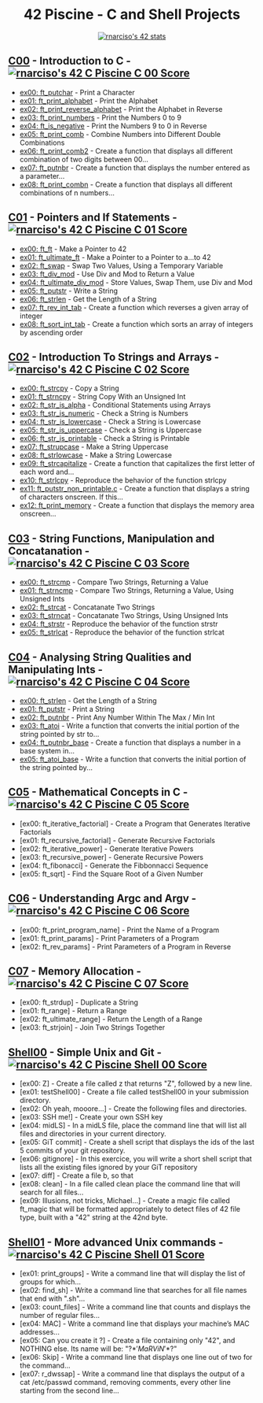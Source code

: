 <div align="center">

# 42 Piscine - C and Shell Projects

<a href="https://github.com/JaeSeoKim/badge42"><img src="https://badge42.vercel.app/api/v2/cla8uzfs700300fjvl6vylf5s/stats?cursusId=9&coalitionId=111" alt="rnarciso's 42 stats" /></a>

</div>

## [C00](https://github.com/merlin-101/42-Piscine/tree/main/C-00) - Introduction to C - <a href="https://github.com/JaeSeoKim/badge42"><img src="https://badge42.vercel.app/api/v2/cla8uzfs700300fjvl6vylf5s/project/2772235" alt="rnarciso's 42 C Piscine C 00 Score" /></a>

- [ex00: ft_putchar](https://github.com/merlin-101/42-Piscine/blob/main/C-00/ex00/ft_putchar.c) - Print a Character
- [ex01: ft_print_alphabet](https://github.com/merlin-101/42-Piscine/blob/main/C-00/ex01/ft_print_alphabet.c) - Print the Alphabet
- [ex02: ft_print_reverse_alphabet](https://github.com/merlin-101/42-Piscine/blob/main/C-00/ex02/ft_print_reverse_alphabet.c) - Print the Alphabet in Reverse
- [ex03: ft_print_numbers](https://github.com/merlin-101/42-Piscine/blob/main/C-00/ex03/ft_print_numbers.c) - Print the Numbers 0 to 9
- [ex04: ft_is_negative](https://github.com/merlin-101/42-Piscine/blob/main/C-00/ex04/ft_is_negative.c) - Print the Numbers 9 to 0 in Reverse
- [ex05: ft_print_comb](https://github.com/merlin-101/42-Piscine/blob/main/C-00/ex05/ft_print_comb.c) - Combine Numbers into Different Double Combinations
- [ex06: ft_print_comb2](https://github.com/merlin-101/42-Piscine/blob/main/C-00/ex06/ft_print_comb2.c) - Create a function that displays all different combination of two digits between 00...
- [ex07: ft_putnbr](https://github.com/merlin-101/42-Piscine/blob/main/C-00/ex07/ft_putnbr.c) - Create a function that displays the number entered as a parameter...
- [ex08: ft_print_combn](https://github.com/merlin-101/42-Piscine/blob/main/C-00/ex08/ft_print_combn.c) - Create a function that displays all different combinations of n numbers...

## [C01](https://github.com/merlin-101/42-Piscine/tree/main/C-01) - Pointers and If Statements - <a href="https://github.com/JaeSeoKim/badge42"><img src="https://badge42.vercel.app/api/v2/cla8uzfs700300fjvl6vylf5s/project/2788573" alt="rnarciso's 42 C Piscine C 01 Score" /></a>

- [ex00: ft_ft](https://github.com/merlin-101/42-Piscine/blob/main/C-01/ex00/ft_ft.c) - Make a Pointer to 42
- [ex01: ft_ultimate_ft](https://github.com/merlin-101/42-Piscine/blob/main/C-01/ex01/ft_ultimate_ft.c) - Make a Pointer to a Pointer to a...to 42
- [ex02: ft_swap](https://github.com/merlin-101/42-Piscine/blob/main/C-01/ex02/ft_swap.c) - Swap Two Values, Using a Temporary Variable
- [ex03: ft_div_mod](https://github.com/merlin-101/42-Piscine/blob/main/C-01/ex03/ft_div_mod.c) - Use Div and Mod to Return a Value
- [ex04: ft_ultimate_div_mod](https://github.com/merlin-101/42-Piscine/blob/main/C-01/ex04/ft_ultimate_div_mod.c) - Store Values, Swap Them, use Div and Mod
- [ex05: ft_putstr](https://github.com/merlin-101/42-Piscine/blob/main/C-01/ex05/ft_putstr.c) - Write a String
- [ex06: ft_strlen](https://github.com/merlin-101/42-Piscine/blob/main/C-01/ex06/ft_strlen.c) - Get the Length of a String
- [ex07: ft_rev_int_tab](https://github.com/merlin-101/42-Piscine/blob/main/C-01/ex07/ft_rev_int_tab.c) - Create a function which reverses a given array of integer
- [ex08: ft_sort_int_tab](https://github.com/merlin-101/42-Piscine/blob/main/C-01/ex08/ft_sort_int_tab.c) - Create a function which sorts an array of integers by ascending order

## [C02](https://github.com/merlin-101/42-Piscine/tree/main/C-02) - Introduction To Strings and Arrays - <a href="https://github.com/JaeSeoKim/badge42"><img src="https://badge42.vercel.app/api/v2/cla8uzfs700300fjvl6vylf5s/project/2790105" alt="rnarciso's 42 C Piscine C 02 Score" /></a>

- [ex00: ft_strcpy](https://github.com/merlin-101/42-Piscine/blob/main/C-02/ex00/ft_strcpy.c) - Copy a String
- [ex01: ft_strncpy](https://github.com/merlin-101/42-Piscine/blob/main/C-02/ex01/ft_strncpy.c) - String Copy With an Unsigned Int
- [ex02: ft_str_is_alpha](https://github.com/merlin-101/42-Piscine/blob/main/C-02/ex02/ft_str_is_alpha.c) - Conditional Statements using Arrays
- [ex03: ft_str_is_numeric](https://github.com/merlin-101/42-Piscine/blob/main/C-02/ex03/ft_str_is_numeric.c) - Check a String is Numbers
- [ex04: ft_str_is_lowercase](https://github.com/merlin-101/42-Piscine/blob/main/C-02/ex04/ft_str_is_lowercase.c) - Check a String is Lowercase
- [ex05: ft_str_is_uppercase](https://github.com/merlin-101/42-Piscine/blob/main/C-02/ex05/ft_str_is_uppercase.c) - Check a String is Uppercase
- [ex06: ft_str_is_printable](https://github.com/merlin-101/42-Piscine/blob/main/C-02/ex06/ft_str_is_printable.c) - Check a String is Printable
- [ex07: ft_strupcase](https://github.com/merlin-101/42-Piscine/blob/main/C-02/ex07/ft_strupcase.c) - Make a String Uppercase
- [ex08: ft_strlowcase](https://github.com/merlin-101/42-Piscine/blob/main/C-02/ex08/ft_strlowcase.c) - Make a String Lowercase
- [ex09: ft_strcapitalize](https://github.com/merlin-101/42-Piscine/blob/main/C-02/ex09/ft_strcapitalize.c) - Create a function that capitalizes the first letter of each word and...
- [ex10: ft_strlcpy](https://github.com/merlin-101/42-Piscine/blob/main/C-02/ex10/ft_strlcpy.c) - Reproduce the behavior of the function strlcpy
- [ex11: ft_putstr_non_printable.c](https://github.com/merlin-101/42-Piscine/blob/main/C-02/ex11/ft_putstr_non_printable.c) - Create a function that displays a string of characters onscreen. If this...
- [ex12: ft_print_memory](https://github.com/merlin-101/42-Piscine/blob/main/C-02/ex12/ft_print_memory.c) - Create a function that displays the memory area onscreen...

## [C03](https://github.com/merlin-101/42-Piscine/tree/main/C-03) - String Functions, Manipulation and Concatanation - <a href="https://github.com/JaeSeoKim/badge42"><img src="https://badge42.vercel.app/api/v2/cla8uzfs700300fjvl6vylf5s/project/2795683" alt="rnarciso's 42 C Piscine C 03 Score" /></a>

- [ex00: ft_strcmp](https://github.com/merlin-101/42-Piscine/blob/main/C-03/ex00/ft_strcmp.c) - Compare Two Strings, Returning a Value
- [ex01: ft_strncmp](https://github.com/merlin-101/42-Piscine/blob/main/C-03/ex01/ft_strncmp.c) - Compare Two Strings, Returning a Value, Using Unsigned Ints
- [ex02: ft_strcat](https://github.com/merlin-101/42-Piscine/blob/main/C-03/ex02/ft_strcat.c) - Concatanate Two Strings
- [ex03: ft_strncat](https://github.com/merlin-101/42-Piscine/blob/main/C-03/ex03/ft_strncat.c) - Concatanate Two Strings, Using Unsigned Ints
- [ex04: ft_strstr](https://github.com/merlin-101/42-Piscine/blob/main/C-03/ex04/ft_strstr.c) - Reproduce the behavior of the function strstr
- [ex05: ft_strlcat](https://github.com/merlin-101/42-Piscine/blob/main/C-03/ex05/ft_strlcat.c) - Reproduce the behavior of the function strlcat

## [C04](https://github.com/merlin-101/42-Piscine/tree/main/C-04) - Analysing String Qualities and Manipulating Ints - <a href="https://github.com/JaeSeoKim/badge42"><img src="https://badge42.vercel.app/api/v2/cla8uzfs700300fjvl6vylf5s/project/2798717" alt="rnarciso's 42 C Piscine C 04 Score" /></a>

- [ex00: ft_strlen](https://github.com/merlin-101/42-Piscine/blob/main/C-04/ex00/ft_strlen.c) - Get the Length of a String
- [ex01: ft_putstr](https://github.com/merlin-101/42-Piscine/blob/main/C-04/ex01/ft_putstr.c) - Print a String
- [ex02: ft_putnbr](https://github.com/merlin-101/42-Piscine/blob/main/C-04/ex02/ft_putnbr.c) - Print Any Number Within The Max / Min Int
- [ex03: ft_atoi](https://github.com/merlin-101/42-Piscine/blob/main/C-04/ex03/ft_atoi.c) - Write a function that converts the initial portion of the string pointed by str to...
- [ex04: ft_putnbr_base](https://github.com/merlin-101/42-Piscine/blob/main/C-04/ex04/ft_putnbr_base.c) - Create a function that displays a number in a base system in...
- [ex05: ft_atoi_base](https://github.com/merlin-101/42-Piscine/blob/main/C-04/ex05/ft_atoi_base.c) - Write a function that converts the initial portion of the string pointed by...

## [C05](https://github.com/merlin-101/42-Piscine/tree/main/C-05) - Mathematical Concepts in C - <a href="https://github.com/JaeSeoKim/badge42"><img src="https://badge42.vercel.app/api/v2/cla8uzfs700300fjvl6vylf5s/project/2803962" alt="rnarciso's 42 C Piscine C 05 Score" /></a>

- [ex00: ft_iterative_factorial] - Create a Program that Generates Iterative Factorials
- [ex01: ft_recursive_factorial] - Generate Recursive Factorials
- [ex02: ft_iterative_power] - Generate Iterative Powers
- [ex03: ft_recursive_power] - Generate Recursive Powers
- [ex04: ft_fibonacci] - Generate the Fibbonnacci Sequence
- [ex05: ft_sqrt] - Find the Square Root of a Given Number

## [C06](https://github.com/merlin-101/42-Piscine/tree/main/C-06) - Understanding Argc and Argv - <a href="https://github.com/JaeSeoKim/badge42"><img src="https://badge42.vercel.app/api/v2/cla8uzfs700300fjvl6vylf5s/project/2803693" alt="rnarciso's 42 C Piscine C 06 Score" /></a>

- [ex00: ft_print_program_name] - Print the Name of a Program
- [ex01: ft_print_params] - Print Parameters of a Program
- [ex02: ft_rev_params] - Print Parameters of a Program in Reverse

## [C07](https://github.com/merlin-101/42-Piscine/tree/main/C-07) - Memory Allocation - <a href="https://github.com/JaeSeoKim/badge42"><img src="https://badge42.vercel.app/api/v2/cla8uzfs700300fjvl6vylf5s/project/2806315" alt="rnarciso's 42 C Piscine C 07 Score" /></a>

- [ex00: ft_strdup] - Duplicate a String
- [ex01: ft_range] - Return a Range
- [ex02: ft_ultimate_range] - Return the Length of a Range
- [ex03: ft_strjoin] - Join Two Strings Together

## [Shell00](https://github.com/merlin-101/42-Piscine/tree/main/Shell00) - Simple Unix and Git - <a href="https://github.com/JaeSeoKim/badge42"><img src="https://badge42.vercel.app/api/v2/cla8uzfs700300fjvl6vylf5s/project/2766842" alt="rnarciso's 42 C Piscine Shell 00 Score" /></a>

- [ex00: Z] - Create a file called z that returns "Z", followed by a new line.
- [ex01: testShell00] - Create a file called testShell00 in your submission directory.
- [ex02: Oh yeah, mooore...] - Create the following files and directories.
- [ex03: SSH me!] - Create your own SSH key
- [ex04: midLS] - In a midLS file, place the command line that will list all files and directories in your
current directory.
- [ex05: GiT commit] - Create a shell script that displays the ids of the last 5 commits of your git repository.
- [ex06: gitignore] - In this exercice, you will write a short shell script that lists all the existing files
ignored by your GiT repository
- [ex07: diff] - Create a file b, so that
- [ex08: clean] - In a file called clean place the command line that will search for all files...
- [ex09: Illusions, not tricks, Michael...] - Create a magic file called ft_magic that will be formatted appropriately to detect
files of 42 file type, built with a "42" string at the 42nd byte.

## [Shell01](https://github.com/merlin-101/42-Piscine/tree/main/Shell01) - More advanced Unix commands - <a href="https://github.com/JaeSeoKim/badge42"><img src="https://badge42.vercel.app/api/v2/cla8uzfs700300fjvl6vylf5s/project/2794331" alt="rnarciso's 42 C Piscine Shell 01 Score" /></a>

- [ex01: print_groups] - Write a command line that will display the list of groups for which...
- [ex02: find_sh] - Write a command line that searches for all file names that end with ".sh"...
- [ex03: count_files] - Write a command line that counts and displays the number of regular files...
- [ex04: MAC] - Write a command line that displays your machine’s MAC addresses...
- [ex05: Can you create it ?] - Create a file containing only "42", and NOTHING else. Its name will be: "\?$*'MaRViN'*$?\"
- [ex06: Skip] - Write a command line that displays one line out of two for the command...
- [ex07: r_dwssap] - Write a command line that displays the output of a cat /etc/passwd command,
removing comments, every other line starting from the second line...
